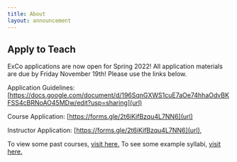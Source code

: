 ```yaml
---
title: About
layout: announcement
---
```

## Apply to Teach

ExCo applications are now open for Spring 2022! All application materials are due by Friday November 19th! Please use the links below.

Application Guidelines: [https://docs.google.com/document/d/196SqnGXWS1cuE7aOe74hhaOdvBKFSS4cBRNoAO45MDw/edit?usp=sharing](url) 

Course Application: [https://forms.gle/2t6iKifBzqu4L7NN6](url) 

Instructor Application: [https://forms.gle/2t6iKifBzqu4L7NN6](url), 


To view some past courses, <a href="/resources/oldcourses">visit here.</a> To see some example syllabi, <a href="/teach/syllabi">visit here.</a></p>
